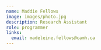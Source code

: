 ```yaml
---
name: Maddie Fellows
image: images/photo.jpg
description: Research Assistant
role: programmer
links:
  email: madeleine.fellows@camh.ca
---
```


